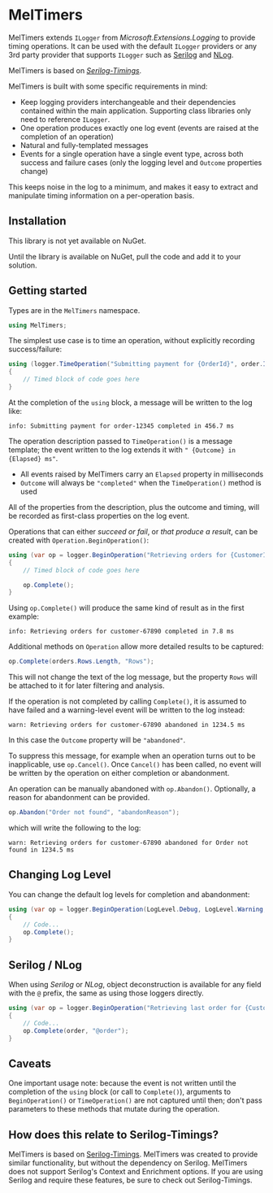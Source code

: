 # MelTimers

MelTimers extends `ILogger` from *Microsoft.Extensions.Logging* to provide timing operations. It can be used with the default `ILogger` providers or any 3rd party provider that supports `ILogger` such as [Serilog](https://github.com/serilog/serilog) and [NLog](https://github.com/NLog/NLog). 


MelTimers is based on [_Serilog-Timings_](https://github.com/nblumhardt/serilog-timings).


 MelTimers is built with some specific requirements in mind:
 * Keep logging providers interchangeable and their dependencies contained within the main application. Supporting class libraries only need to reference `ILogger`.
 * One operation produces exactly one log event (events are raised at the completion of an operation)
 * Natural and fully-templated messages
 * Events for a single operation have a single event type, across both success and failure cases (only the logging level and `Outcome` properties change)

This keeps noise in the log to a minimum, and makes it easy to extract and manipulate timing information on a per-operation basis.

## Installation

This library is not yet available on NuGet.

Until the library is available on NuGet, pull the code and add it to your solution.


## Getting started

Types are in the `MelTimers` namespace.

```csharp
using MelTimers;
```

The simplest use case is to time an operation, without explicitly recording success/failure:

```csharp
using (logger.TimeOperation("Submitting payment for {OrderId}", order.Id))
{
    // Timed block of code goes here
}
```

At the completion of the `using` block, a message will be written to the log like:

```
info: Submitting payment for order-12345 completed in 456.7 ms
```

The operation description passed to `TimeOperation()` is a message template; the event written to the log
extends it with `" {Outcome} in {Elapsed} ms"`.

 * All events raised by MelTimers carry an `Elapsed` property in milliseconds
 * `Outcome` will always be `"completed"` when the `TimeOperation()` method is used

All of the properties from the description, plus the outcome and timing, will be recorded as first-class properties on the log event.

Operations that can either _succeed or fail_, or _that produce a result_, can be created with
`Operation.BeginOperation()`:

```csharp
using (var op = logger.BeginOperation("Retrieving orders for {CustomerId}", customer.Id))
{
	// Timed block of code goes here

	op.Complete();
}
```

Using `op.Complete()` will produce the same kind of result as in the first example:

```
info: Retrieving orders for customer-67890 completed in 7.8 ms
```

Additional methods on `Operation` allow more detailed results to be captured:

```csharp
op.Complete(orders.Rows.Length, "Rows");
```

This will not change the text of the log message, but the property `Rows` will be attached to it for later filtering and analysis.

If the operation is not completed by calling `Complete()`, it is assumed to have failed and a warning-level event will be written to the log instead:

```
warn: Retrieving orders for customer-67890 abandoned in 1234.5 ms
```

In this case the `Outcome` property will be `"abandoned"`.

To suppress this message, for example when an operation turns out to be inapplicable, use `op.Cancel()`. Once `Cancel()` has been called, no event will be written by the operation on either completion or abandonment.

An operation can be manually abandoned with `op.Abandon()`. Optionally, a reason for abandonment can be provided.

```csharp
op.Abandon("Order not found", "abandonReason");
```

which will write the following to the log:

```
warn: Retrieving orders for customer-67890 abandoned for Order not found in 1234.5 ms
```

## Changing Log Level
You can change the default log levels for completion and abandonment:

```csharp
using (var op = logger.BeginOperation(LogLevel.Debug, LogLevel.Warning, "Retrieving orders for {CustomerId}", customer.Id))
{
	// Code...
	op.Complete(); 
}
```

## Serilog / NLog
When using _Serilog_ or _NLog_, object deconstruction is available for any field with the `@` prefix, the same as using those loggers directly.

```csharp
using (var op = logger.BeginOperation("Retrieving last order for {CustomerId}", customer.Id))
{
	// Code...
	op.Complete(order, "@order");
}
```

## Caveats

One important usage note: because the event is not written until the completion of the `using` block
(or call to `Complete()`), arguments to `BeginOperation()` or `TimeOperation()` are not captured until then; don't
pass parameters to these methods that mutate during the operation.

## How does this relate to Serilog-Timings?

MelTimers is based on [Serilog-Timings](https://github.com/nblumhardt/serilog-timings). MelTimers was created to provide similar functionality, but without the dependency on Serilog.
MelTimers does not support Serilog's Context and Enrichment options. If you are using Serilog and require these features, be sure to check out Serilog-Timings. 
